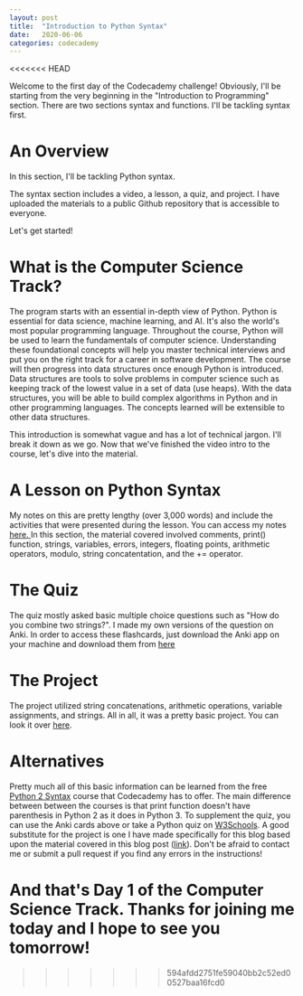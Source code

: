 ```yaml
---
layout: post
title:  "Introduction to Python Syntax"
date:   2020-06-06
categories: codecademy
---
```

<<<<<<< HEAD

Welcome to the first day of the Codecademy challenge! Obviously, I'll be starting from the very beginning in the "Introduction to Programming" section. There are two sections syntax and functions. I'll be tackling syntax first.

# An Overview
In this section, I'll be tackling Python syntax.

The syntax section includes a video, a lesson, a quiz, and project. I have uploaded the materials to a public Github repository that is accessible to everyone. 

Let's get started!

# What is the Computer Science Track? 
The program starts with an essential in-depth view of Python. Python is essential for data science, machine learning, and AI. It's also the world's most popular programming language. Throughout the course, Python will be used to learn the fundamentals of computer science. Understanding these foundational concepts will help you master technical interviews and put you on the right track for a career in software development. The course will then progress into data structures once enough Python is introduced. Data structures are tools to solve problems in computer science such as keeping track of the lowest value in a set of data (use heaps). With the data structures, you will be able to build complex algorithms in Python and in other programming languages. The concepts learned will be extensible to other data structures. 

This introduction is somewhat vague and has a lot of technical jargon. I'll break it down as we go. Now that we've finished the video intro to the course, let's dive into the material. 


# A Lesson on Python Syntax
My notes on this are pretty lengthy (over 3,000 words) and include the activities that were presented during the lesson. You can access my notes <a href = "https://github.com/aliciacodes/codecademy-notes/blob/master/computer-science-track/section-1/learn-python-3-syntax.md"> here. </a>
In this section, the material covered involved comments, print() function, strings, variables, errors, integers, floating points, arithmetic operators, modulo, string concatentation, and the += operator.

# The Quiz
The quiz mostly asked basic multiple choice questions such as "How do you combine two strings?". I made my own versions of the question on Anki. In order to access these flashcards, just download the Anki app on your machine and download them from <a href = "https://github.com/aliciacodes/codecademy-notes/blob/master/computer-science-track/section-1/Codecademy-Python-3-Syntax.apkg">here</a>

# The Project
The project utilized string concatenations, arithmetic operations, variable assignments, and strings. All in all, it was a pretty basic project. You can look it over <a href = "https://github.com/aliciacodes/codecademy-notes/blob/master/computer-science-track/section-1/lovely-loveseats.py">here</a>. 

# Alternatives
Pretty much all of this basic information can be learned from the free <a href = "https://www.codecademy.com/learn/learn-python/modules/learn-python-python-syntax-u-6">Python 2 Syntax</a> course that Codecademy has to offer. The main difference between between the courses is that print function doesn't have parenthesis in Python 2 as it does in Python 3. To supplement the quiz, you can use the Anki cards above or take a Python quiz on <a href = "https://www.w3schools.com/quiztest/quiztest.asp?qtest=PYTHON">W3Schools</a>. A good substitute for the project is one I have made specifically for this blog based upon the material covered in this blog post (<a href = "https://github.com/aliciacodes/python-projects/blob/master/geocaching/geocaching.md">link</a>). Don't be afraid to contact me or submit a pull request if you find any errors in the instructions! 

And that's Day 1 of the Computer Science Track. Thanks for joining me today and I hope to see you tomorrow!
=======
>>>>>>> 594afdd2751fe59040bb2c52ed00527baa16fcd0
